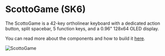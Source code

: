 # ScottoGame (SK6)

The ScottoGame is a 42-key ortholinear keyboard with a dedicated action button, split spacebar, 5 function keys, and a 0.96" 128x64 OLED display.

You can read more about the components and how to build it [here](https://scottokeebs.com/blogs/keyboards/scottogame-handwired-keyboard).

![ScottoGame](https://user-images.githubusercontent.com/8194147/193435831-0216b09f-f500-457c-bb8a-a558330e786e.jpg)
